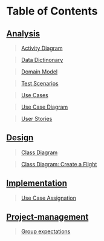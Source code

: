 # Table of Contents

## [Analysis](analysis/AnalysisNavigation.md)

> [Activity Diagram](analysis/ActivityDiagram.md)

> [Data Dictinonary](analysis/DataDictionary.md)

> [Domain Model](analysis/DomainModelShow.md)

> [Test Scenarios](analysis/TestScenarios.md)

> [Use Cases](analysis/Use%20Cases.md)

> [Use Case Diagram](analysis/UseCaseDiagram.md)

> [User Stories](analysis/UserStories.md)

## [Design](design/DesignNavigation.md)

> [Class Diagram](design/ClassDiagram.md)

> [Class Diagram: Create a Flight](design/ClassDiagramCreateFlight.md)

## [Implementation](implementation/ImplementationNavigation.md)

> [Use Case Assignation](implementation/UseCaseAssignation.md)

## [Project-management](project-management/PRJmanagementNavigation.md)

> [Group expectations](project-management/groupExpectations.md)
